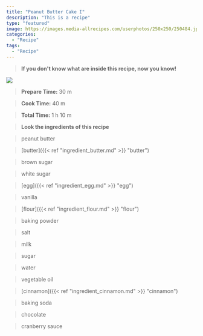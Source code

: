 ```yaml
---
title: "Peanut Butter Cake I"
description: "This is a recipe"
type: "featured"
image: https://images.media-allrecipes.com/userphotos/250x250/250484.jpg
categories: 
  - "Recipe"
tags: 
  - "Recipe"
---
```



>**If you don't know what are inside this recipe, now you know!**

![](../images/Recipes-Banner.jpg)
> **Prepare Time:** 30 m


> **Cook Time:** 40 m


> **Total Time:** 1 h 10 m

> **Look the ingredients of this recipe**

> peanut butter

> [butter]({{< ref "ingredient_butter.md" >}} "butter")

> brown sugar

> white sugar

> [egg]({{< ref "ingredient_egg.md" >}} "egg")

> vanilla

> [flour]({{< ref "ingredient_flour.md" >}} "flour")

> baking powder

> salt

> milk

> sugar

> water

> vegetable oil

> [cinnamon]({{< ref "ingredient_cinnamon.md" >}} "cinnamon")

> baking soda

> chocolate

> cranberry sauce

